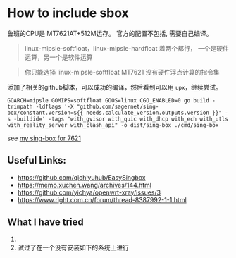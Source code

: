 # How to include sbox

鲁班的CPU是 MT7621AT+512M运存。
官方的配置不包括, 需要自己编译。


> linux-mipsle-softfloat，linux-mipsle-hardfloat
  着两个都行，
  一个是硬件运算，另一个是软件运算

>   你只能选择 linux-mipsle-softfloat
MT7621 没有硬件浮点计算的指令集

添加了相关的github脚本，可以成功的编译，然后看到可以用 `upx`，继续尝试。

```
GOARCH=mipsle GOMIPS=softfloat GOOS=linux CGO_ENABLED=0 go build -trimpath -ldflags '-X "github.com/sagernet/sing-box/constant.Version=${{ needs.calculate_version.outputs.version }}" -s -buildid=' -tags "with_gvisor with_quic with_dhcp with_ech with_utls with_reality_server with_clash_api" -o dist/sing-box ./cmd/sing-box
```

see [my sing-box for 7621](https://github.com/hotchilipowder/sing-box)





## Useful Links:

+ https://github.com/qichiyuhub/EasySingbox
+ https://memo.xuchen.wang/archives/144.html
+ https://github.com/yichya/openwrt-xray/issues/3
+ https://www.right.com.cn/forum/thread-8387992-1-1.html


What I have tried
-----------------

1.   
1. 试过了在一个没有安装如下的系统上进行


